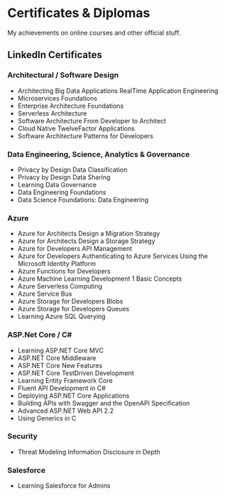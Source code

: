# Certificates & Diplomas
My achievements on online courses and other official stuff.



## LinkedIn Certificates 


### Architectural / Software Design
- Architecting Big Data Applications RealTime Application Engineering
- Microservices Foundations
- Enterprise Architecture Foundations
- Serverless Architecture
- Software Architecture From Developer to Architect
- Cloud Native TwelveFactor Applications
- Software Architecture Patterns for Developers


### Data Engineering, Science, Analytics & Governance 
- Privacy by Design Data Classification
- Privacy by Design Data Sharing
- Learning Data Governance
- Data Engineering Foundations
- Data Science Foundations: Data Engineering


### Azure 
- Azure for Architects Design a Migration Strategy
- Azure for Architects Design a Storage Strategy
- Azure for Developers API Management
- Azure for Developers Authenticating to Azure Services Using the Microsoft Identity Platform
- Azure Functions for Developers
- Azure Machine Learning Development 1 Basic Concepts
- Azure Serverless Computing
- Azure Service Bus
- Azure Storage for Developers Blobs
- Azure Storage for Developers Queues
- Learning Azure SQL Querying


### ASP.Net Core / C# 
- Learning ASP.NET Core MVC
- ASP.NET Core Middleware
- ASP.NET Core New Features
- ASP.NET Core TestDriven Development
- Learning Entity Framework Core
- Fluent API Development in C#
- Deploying ASP.NET Core Applications
- Building APIs with Swagger and the OpenAPI Specification
- Advanced ASP.NET Web API 2.2
- Using Generics in C


### Security 
- Threat Modeling Information Disclosure in Depth


### Salesforce
- Learning Salesforce for Admins










